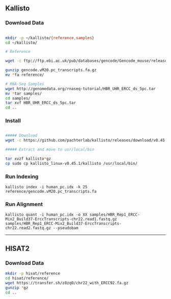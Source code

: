 ## Kallisto

### Download Data

```bash

mkdir -p ~/kallisto/{reference,samples}
cd ~/kallisto/

# Reference

wget -c ftp://ftp.ebi.ac.uk/pub/databases/gencode/Gencode_mouse/release_M20/gencode.vM20.pc_transcripts.fa.gz

gunzip gencode.vM20.pc_transcripts.fa.gz
mv *fa reference/

# RNA-Seq Samples
wget http://genomedata.org/rnaseq-tutorial/HBR_UHR_ERCC_ds_5pc.tar
mv *tar samples/
cd samples/
tar xvf HBR_UHR_ERCC_ds_5pc.tar
cd ..

```


### Install

```bash

##### Download
wget -c https://github.com/pachterlab/kallisto/releases/download/v0.45.1/kallisto_linux-v0.45.1.tar.gz

##### Extract and move to usr/local/bin

tar xvzf kallisto*gz
cp sudo cp kallisto_linux-v0.45.1/kallisto /usr/local/bin/

```

###  Run Indexing

`kallisto index -i human_pc.idx -k 25 reference/gencode.vM20.pc_transcripts.fa`

### Run Alignment
`kallisto quant -i human_pc.idx -o XX samples/HBR_Rep1_ERCC-Mix2_Build37-ErccTranscripts-chr22.read1.fastq.gz samples/HBR_Rep1_ERCC-Mix2_Build37-ErccTranscripts-chr22.read2.fastq.gz --pseudobam`

---

## HISAT2


### Download Data

```bash
mkdir -p hisat/reference
cd hisat/reference/
wget https://transfer.sh/z8zqO/chr22_with_ERCC92.fa.gz
gunzip *gz
cd ..
```






